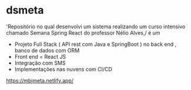 # dsmeta

'Repositório no qual desenvolvi um sistema realizando um curso intensivo chamado Semana Spring React 
do professor Nélio Alves,/ é um 
* Projeto Full Stack ( API rest com Java e SpringBoot ) no back end , banco de dados com ORM
* Front end = React JS 
* Integração com SMS 
* Implementações nas nuvens com CI/CD

https://mbjmeta.netlify.app/
